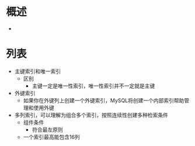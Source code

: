 # 概述
- 

# 列表
- 主键索引和唯一索引
	- 区别
		- 主键一定是唯一性索引，唯一性索引并不一定就是主键
- 外键索引
	- 如果你在外键列上创建一个外键索引，MySQL将创建一个内部索引帮助管理和使用外键
- 多列索引，可以理解为组合多个索引，按照连续性创建多种检索条件
	- 组件条件
		- 符合最左原则	
	- 一个索引最高能包含16列	
